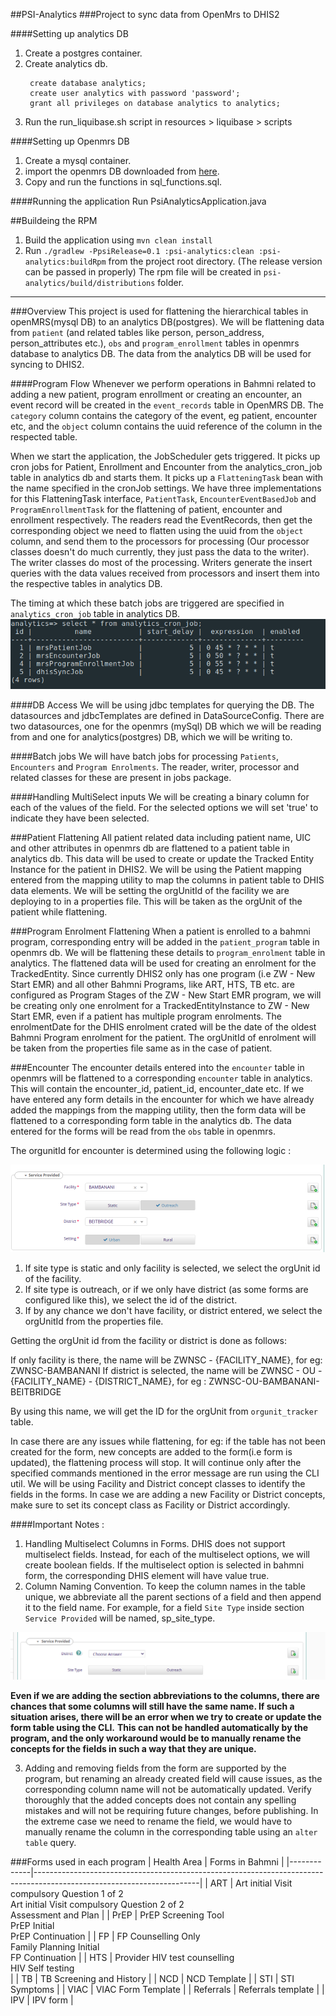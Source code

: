 ##PSI-Analytics
###Project to sync data from OpenMrs to DHIS2

####Setting up analytics DB

1. Create a postgres container.
2. Create analytics db. 
   ~~~
    create database analytics;
    create user analytics with password 'password';
    grant all privileges on database analytics to analytics;
   ~~~
3. Run the run_liquibase.sh script in resources > liquibase > scripts

####Setting up Openmrs DB
1. Create a mysql container.
2. import the openmrs DB downloaded from [here](http://206.189.138.201/psi_openmrs.sql.gz). 
3. Copy and run the functions in sql_functions.sql.

####Running the application
Run PsiAnalyticsApplication.java

##Buildeing the RPM
1. Build the application using `mvn clean install`
2. Run `./gradlew -PpsiRelease=0.1 :psi-analytics:clean :psi-analytics:buildRpm` from the project root directory.
(The release version can be passed in properly)
The rpm file will be created in `psi-analytics/build/distributions` folder.

---

###Overview
This project is used for flattening the hierarchical tables in openMRS(mysql DB) to an analytics DB(postgres).
 We will be flattening data from `patient` (and related tables like person, person_address, person_attributes etc.),
`obs` and `program_enrollment` tables in openmrs database to analytics DB. The data from the analytics DB will be used for syncing to DHIS2.


####Program Flow
Whenever we perform operations in Bahmni related to adding a new patient, program enrollment or creating an encounter,
an event record will be created in the `event_records` table in OpenMRS DB. The `category` column contains the category of the event, 
eg patient, encounter etc, and the `object` column contains the uuid reference of the column in the respected table. 

When we start the application, the JobScheduler gets triggered. It picks up cron jobs for Patient, Enrollment and Encounter from the analytics_cron_job table in analytics db and starts them.
It picks up a `FlatteningTask` bean with the name specified in the cronJob settings. We have three implementations for this FlatteningTask interface, `PatientTask`, `EncounterEventBasedJob` and `ProgramEnrollmentTask` for the flattening of patient, encounter and enrollment respectively.
The readers read the EventRecords, then get the corresponding object we need to flatten using the uuid from the `object` column, and send them to
the processors for processing (Our processor classes doesn't do much currently, they just pass the data to the writer). The writer classes do most 
of the processing. Writers generate the insert queries with the data values received from processors and insert them into the respective tables in analytics DB.

The timing at which these batch jobs are triggered are specified in `analytics_cron_job` table in analytics DB.
![img.png](readmeImages/analytics_cron_job.png)

####DB Access
We will be using jdbc templates for querying the DB. The datasources and jdbcTemplates are defined in DataSourceConfig.
There are two datasources, one for the openmrs (mySql) DB which we will be reading from and one for analytics(postgres) DB,
which we will be writing to.

####Batch jobs
We will have batch jobs for processing `Patients`, `Encounters` and `Program Enrolments`. The reader, writer, processor and related classes for these are present in jobs package.

####Handling MultiSelect inputs
 We will be creating a binary column for each of the values of the field. For the selected options we will set 'true' to 
indicate they have been selected.
 
###Patient Flattening
All patient related data including patient name, UIC and other attributes in openmrs db are flattened to a patient table in analytics db. This data will be used to create or update the Tracked Entity Instance for the patient in DHIS2.
We will be using the Patient mapping entered from the mapping utility to map the columns in patient table to DHIS data elements. We will be setting the orgUnitId of the facility we are deploying to in a properties file. 
This will be taken as the orgUnit of the patient while flattening. 

###Program Enrolment Flattening
When a patient is enrolled to a bahmni program, corresponding entry will be added in the `patient_program` table in openmrs db. We will be flattening these details to `program_enrolment` table in analytics.
The flattened data will be used for creating an enrolment for the TrackedEntity. Since currently DHIS2 only has one program (i.e ZW - New Start EMR) and all other Bahmni Programs, like ART, HTS, TB etc. are configured as Program Stages of the ZW - New Start EMR program,
we will be creating only one enrolment for a TrackedEntityInstance to  ZW - New Start EMR, even if a patient has multiple program enrolments. The enrolmentDate for the DHIS enrolment crated will be the date of the oldest Bahmni Program enrolment for the patient.
The orgUnitId of enrolment will be taken from the properties file same as in the case of patient. 

###Encounter
The encounter details entered into the `encounter` table in openmrs will be flattened to a corresponding `encounter` table in analytics. This will contain the encounter_id, patient_id, encounter_date etc.
If we have entered any form details in the encounter for which we have already added the mappings from the mapping utility, then the form data will be flattened to a corresponding form table in the analytics db. 
The data entered for the forms will be read from the `obs` table in openmrs.

The orgunitId for encounter is determined using the following logic :

![img.png](readmeImages/service_provided.png)
1. If site type is static and only facility is selected, we select the orgUnit id of the facility.
2. If site type is outreach, or if we only have district (as some forms are configured like this), we select the id of the district.
3. If by any chance we don't have facility, or district entered, we select the orgUnitId from the properties file.
 
Getting the orgUnit id from the facility or district is done as follows:

If only facility is there, the name will be ZWNSC - {FACILITY_NAME}, for eg: ZWNSC-BAMBANANI
If district is selected, the name will be ZWNSC - OU - {FACILITY_NAME} - {DISTRICT_NAME}, for eg : ZWNSC-OU-BAMBANANI-BEITBRIDGE

By using this name, we will get the ID for the orgUnit from `orgunit_tracker` table.

In case there are any issues while flattening, for eg: if the table has not been created for the form, new concepts are added to the form(i.e form is updated), the flattening process will stop. It will continue only after the specified commands mentioned in the error message are run using the CLI util.
We will be using Facility and District concept classes to identify the fields in the forms. In case we are adding a new Facility or District concepts, make sure to set its concept class as Facility or District accordingly.

 ####Important Notes :
 1. Handling Multiselect Columns in Forms.
    DHIS does not support multiselect fields. Instead, for each of the multiselect options, we will create boolean fields. If the multiselect option is selected in bahmni form, the corresponding DHIS element will have value true.
 2. Column Naming Convention.
    To keep the column names in the table unique, we abbreviate all the parent sections of a field and then append it to the field name. For example, for a field `Site Type` inside section `Service Provided` will be named, sp_site_type.
 
   ![img.png](readmeImages/img.png) 
 
**Even if we are adding the section abbreviations to the columns, there are chances that some columns will still have the same name. If such a situation arises, there will be an error when we try to create or update the form table using the CLI.**
**This can not be handled automatically by the program, and the only workaround would be to manually rename the concepts for the fields in such a way that they are unique.**
 
 3. Adding and removing fields from the form are supported by the program, but renaming an already created field will cause issues, as the corresponding column name will not be automatically updated.
    Verify thoroughly that the added concepts does not contain any spelling mistakes and will not be requiring future changes, before publishing. In the extreme case we need to rename the field, we would have to manually rename the column in the corresponding table using an `alter table` query.

###Forms used in each program
| Health Area | Forms in Bahmni                                                                                                       |
|-------------|-----------------------------------------------------------------------------------------------------------------------|
| ART         | Art initial Visit compulsory Question 1 of 2<br> Art initial Visit compulsory Question 2 of 2<br> Assessment and Plan |
| PrEP        | PrEP Screening Tool<br> PrEP Initial<br> PrEP Continuation                                                            |
| FP          | FP Counselling Only<br> Family Planning Initial<br> FP Continuation                                                   |
| HTS         | Provider HIV test counselling<br> HIV Self testing<br>                                                                |
| TB          | TB Screening and History                                                                                              |
| NCD         | NCD Template                                                                                                          |
| STI         | STI Symptoms                                                                                                          |
| VIAC        | VIAC Form Template                                                                                                    |
| Referrals   | Referrals template                                                                                                    |
| IPV         | IPV form                                                                                                              |
